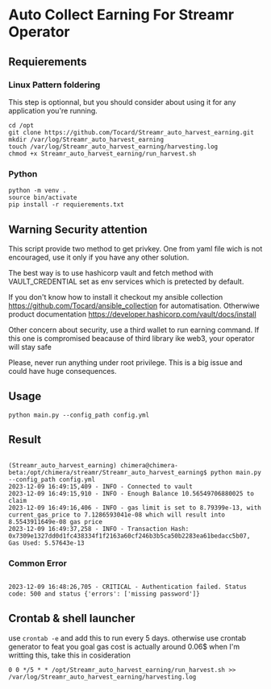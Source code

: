 # Auto Collect Earning For Streamr Operator

## Requierements

### Linux Pattern foldering 

This step is optionnal, but you should consider about using it for any application you're running.

````shell
cd /opt
git clone https://github.com/Tocard/Streamr_auto_harvest_earning.git 
mkdir /var/log/Streamr_auto_harvest_earning
touch /var/log/Streamr_auto_harvest_earning/harvesting.log
chmod +x Streamr_auto_harvest_earning/run_harvest.sh
````


### Python
````shell
python -m venv .
source bin/activate
pip install -r requierements.txt
````

## Warning Security attention

This script provide two method to get privkey. One from yaml file wich is not encouraged, use it only if you have any other solution.

The best way is to use hashicorp vault and fetch method with VAULT_CREDENTIAL set as env services which is pretected by default. 

If you don't know how to install it checkout my ansible collection https://github.com/Tocard/ansible_collection for automatisation. Otherwiwe product documentation https://developer.hashicorp.com/vault/docs/install 

Other concern about security, use a third wallet to run earning command. If this one is compromised beacause of third library ike web3, your operator will stay safe

Please, never run anything under root privilege. This is a big issue and could have huge consequences.

## Usage
````shell
python main.py --config_path config.yml

````

## Result

````shell

(Streamr_auto_harvest_earning) chimera@chimera-beta:/opt/chimera/streamr/Streamr_auto_harvest_earning$ python main.py --config_path config.yml
2023-12-09 16:49:15,409 - INFO - Connected to vault
2023-12-09 16:49:15,910 - INFO - Enough Balance 10.56549706880025 to claim
2023-12-09 16:49:16,406 - INFO - gas limit is set to 8.79399e-13, with current_gas_price to 7.1286593041e-08 which will result into 8.5543911649e-08 gas price
2023-12-09 16:49:37,258 - INFO - Transaction Hash: 0x7309e1327dd0d1fc438334f1f2163a60cf246b3b5ca50b2283ea61bedacc5b07, Gas Used: 5.57643e-13
````

### Common Error
````shell

2023-12-09 16:48:26,705 - CRITICAL - Authentication failed. Status code: 500 and status {'errors': ['missing password']}

````

## Crontab & shell launcher

use `crontab -e` and add this to run every 5 days. otherwise use crontab generator to feat you goal
gas cost is actually around 0.06$ when I'm writting this, take this in cosideration

````shell
0 0 */5 * * /opt/Streamr_auto_harvest_earning/run_harvest.sh >> /var/log/Streamr_auto_harvest_earning/harvesting.log

````